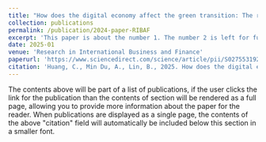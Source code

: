 ```yaml
---
title: "How does the digital economy affect the green transition: The role of industrial intelligence and e-commerce"
collection: publications
permalink: /publication/2024-paper-RIBAF
excerpt: 'This paper is about the number 1. The number 2 is left for future work.'
date: 2025-01
venue: 'Research in International Business and Finance'
paperurl: 'https://www.sciencedirect.com/science/article/pii/S0275531924003349'
citation: 'Huang, C., Min Du, A., Lin, B., 2025. How does the digital economy affect the green transition: The role of industrial intelligence and E-commerce. Research in International Business and Finance 73, 102541. https://doi.org/10.1016/j.ribaf.2024.102541'
---
```


The contents above will be part of a list of publications, if the user clicks the link for the publication than the contents of section will be rendered as a full page, allowing you to provide more information about the paper for the reader. When publications are displayed as a single page, the contents of the above "citation" field will automatically be included below this section in a smaller font.
